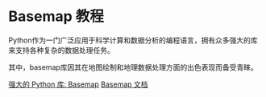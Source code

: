# Basemap 教程

<show-structure depth="3"/>

Python作为一门广泛应用于科学计算和数据分析的编程语言，拥有众多强大的库来支持各种复杂的数据处理任务。

其中，basemap库因其在地图绘制和地理数据处理方面的出色表现而备受青睐。

<seealso>
<category ref="ref_docs">
    <a href="https://mp.weixin.qq.com/s/lFg-CjieRpXYLimB1UxH2Q">强大的 Python 库: Basemap</a>
    <a href="http://matplotlib.org/basemap">Basemap 文档</a>
</category>
<category ref="ref_github">
</category>
<category ref="ref_issues">
</category>
<category ref="ref_hf">
</category>
<category ref="ref_ms">
</category>
</seealso>


